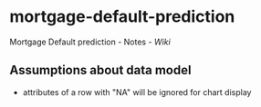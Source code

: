# mortgage-default-prediction
Mortgage Default prediction - Notes -
*Wiki*
## Assumptions about data model
- attributes of a row with "NA" will be ignored for chart display
